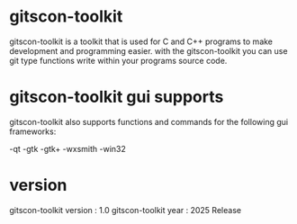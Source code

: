# gitscon-toolkit

gitscon-toolkit is a toolkit that is used for C and C++ programs to make development and programming easier. 
with the gitscon-toolkit you can use git type functions write within your programs source code. 

# gitscon-toolkit gui supports

gitscon-toolkit also supports functions and commands for the following gui frameworks:

-qt
-gtk
-gtk+
-wxsmith
-win32

# version
gitscon-toolkit version : 1.0
gitscon-toolkit year : 2025 Release
